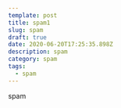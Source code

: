 ```yaml
---
template: post
title: spam1
slug: spam
draft: true
date: 2020-06-20T17:25:35.898Z
description: spam
category: spam
tags:
  - spam
---
```

spam